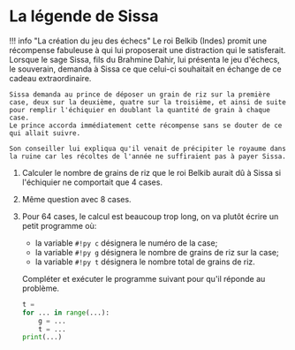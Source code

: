 # La légende de Sissa

!!! info "La création du jeu des échecs"
    Le roi Belkib (Indes) promit une récompense fabuleuse à qui lui proposerait une distraction qui le satisferait.
    Lorsque le sage Sissa, fils du Brahmine Dahir, lui présenta le jeu d'échecs, le souverain, demanda à Sissa ce que celui-ci souhaitait en échange de ce cadeau extraordinaire.

    Sissa demanda au prince de déposer un grain de riz sur la première case, deux sur la deuxième, quatre sur la troisième, et ainsi de suite pour remplir l'échiquier en doublant la quantité de grain à chaque case. 
    Le prince accorda immédiatement cette récompense sans se douter de ce qui allait suivre.

    Son conseiller lui expliqua qu'il venait de précipiter le royaume dans la ruine car les récoltes de l'année ne suffiraient pas à payer Sissa.


1. Calculer le nombre de grains de riz que le roi Belkib aurait dû à Sissa si l'échiquier ne comportait que 4 cases.
2. Même question avec 8 cases.
3. Pour 64 cases, le calcul est beaucoup trop long, on va plutôt écrire un petit programme où:
    - la variable `#!py c` désignera le numéro de la case;
    - la variable `#!py g` désignera le nombre de grains de riz sur la case;
    - la variable `#!py t` désignera le nombre total de grains de riz.

    Compléter et exécuter le programme suivant pour qu'il réponde au problème.

    ```python linenums='1'
    t = 
    for ... in range(...):
        g = ...
        t = ...
    print(...)
    ```
    